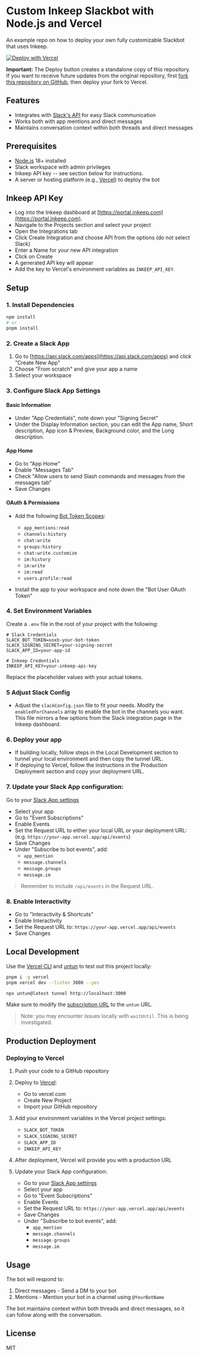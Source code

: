 # Custom Inkeep Slackbot with Node.js and Vercel

An example repo on how to deploy your own fully customizable Slackbot that uses Inkeep.

[![Deploy with Vercel](https://vercel.com/button)](https://vercel.com/new/clone?repository-url=https%3A%2F%2Fgithub.com%2Fomar-inkeep%2Finkeep-slackbot&env=SLACK_BOT_TOKEN,SLACK_SIGNING_SECRET,SLACK_APP_ID,INKEEP_API_KEY&envDescription=API%20keys%20needed%20for%20application&envLink=https%3A%2F%2Fgithub.com%2Fomar-inkeep%2Finkeep-slackbot%3Ftab%3Dreadme-ov-file%234-set-environment-variables&project-name=inkeep-slackbot)

**Important:** The Deploy button creates a standalone copy of this repository. If you want to receive future updates from the original repository, first [fork this repository on GitHub](https://github.com/omar-inkeep/inkeep-slackbot/fork), then deploy your fork to Vercel.

## Features

- Integrates with [Slack's API](https://api.slack.com) for easy Slack communication
- Works both with app mentions and direct messages
- Maintains conversation context within both threads and direct messages

## Prerequisites

- [Node.js](https://nodejs.org/) 18+ installed
- Slack workspace with admin privileges
- Inkeep API key -- see section below for instructions.
- A server or hosting platform (e.g., [Vercel](https://vercel.com)) to deploy the bot

## Inkeep API Key

- Log into the Inkeep dashboard at [https://portal.inkeep.com](https://portal.inkeep.com).
- Navigate to the Projects section and select your project
- Open the Integrations tab
- Click Create Integration and choose API from the options (do not select Slack)
- Enter a Name for your new API integration
- Click on Create
- A generated API key will appear
- Add the key to Vercel's environment variables as `INKEEP_API_KEY`.

## Setup

### 1. Install Dependencies

```bash
npm install
# or
pnpm install
```

### 2. Create a Slack App

1. Go to [https://api.slack.com/apps](https://api.slack.com/apps) and click "Create New App"
2. Choose "From scratch" and give your app a name
3. Select your workspace

### 3. Configure Slack App Settings

#### Basic Information

- Under "App Credentials", note down your "Signing Secret"
- Under the Display Information section, you can edit the App name, Short description, App icon & Preview, Background color, and the Long description.

#### App Home

- Go to "App Home"
- Enable "Messages Tab"
- Check "Allow users to send Slash commands and messages from the messages tab"
- Save Changes

#### OAuth & Permissions

- Add the following [Bot Token Scopes](https://api.slack.com/scopes):
  - `app_mentions:read`
  - `channels:history`
  - `chat:write`
  - `groups:history`
  - `chat:write.customize`
  - `im:history`
  - `im:write`
  - `im:read`
  - `users.profile:read`

- Install the app to your workspace and note down the "Bot User OAuth Token"

### 4. Set Environment Variables

Create a `.env` file in the root of your project with the following:

```
# Slack Credentials
SLACK_BOT_TOKEN=xoxb-your-bot-token
SLACK_SIGNING_SECRET=your-signing-secret
SLACK_APP_ID=your-app-id

# Inkeep Credentials
INKEEP_API_KEY=your-inkeep-api-key
```

Replace the placeholder values with your actual tokens.

### 5 Adjust Slack Config
- Adjust the `slackConfig.json` file to fit your needs. Modify the `enabledForChannels` array to enable the bot in the channels you want. This file mirrors a few options from the Slack integration page in the Inkeep dashboard.

### 6. Deploy your app

- If building locally, follow steps in the Local Development section to tunnel your local environment and then copy the tunnel URL.
- If deploying to Vercel, follow the instructions in the Production Deployment section and copy your deployment URL.

### 7. Update your Slack App configuration:

Go to your [Slack App settings](https://api.slack.com/apps)

- Select your app
- Go to "Event Subscriptions"
- Enable Events
- Set the Request URL to either your local URL or your deployment URL: (e.g. `https://your-app.vercel.app/api/events`)
- Save Changes
- Under "Subscribe to bot events", add:
  - `app_mention`
  - `message.channels`
  - `message.groups`
  - `message.im`

> Remember to include `/api/events` in the Request URL.

### 8. Enable Interactivity

- Go to "Interactivity & Shortcuts"
- Enable Interactivity
- Set the Request URL to: `https://your-app.vercel.app/api/events`
- Save Changes


## Local Development

Use the [Vercel CLI](https://vercel.com/docs/cli) and [untun](https://github.com/unjs/untun) to test out this project locally:

```sh
pnpm i -g vercel
pnpm vercel dev --listen 3000 --yes
```

```sh
npx untun@latest tunnel http://localhost:3000
```

Make sure to modify the [subscription URL](./README.md/#enable-slack-events) to the `untun` URL.

> Note: you may encounter issues locally with `waitUntil`. This is being investigated.

## Production Deployment

### Deploying to Vercel

1. Push your code to a GitHub repository

2. Deploy to [Vercel](https://vercel.com):

   - Go to vercel.com
   - Create New Project
   - Import your GitHub repository

3. Add your environment variables in the Vercel project settings:

   - `SLACK_BOT_TOKEN`
   - `SLACK_SIGNING_SECRET`
   - `SLACK_APP_ID`
   - `INKEEP_API_KEY`

4. After deployment, Vercel will provide you with a production URL

5. Update your Slack App configuration:
   - Go to your [Slack App settings](https://api.slack.com/apps)
   - Select your app
   - Go to "Event Subscriptions"
   - Enable Events
   - Set the Request URL to: `https://your-app.vercel.app/api/events`
   - Save Changes
   - Under "Subscribe to bot events", add:
     - `app_mention`
     - `message.channels`
     - `message.groups`
     - `message.im`

## Usage

The bot will respond to:

1. Direct messages - Send a DM to your bot
2. Mentions - Mention your bot in a channel using `@YourBotName`

The bot maintains context within both threads and direct messages, so it can follow along with the conversation.

## License

MIT
